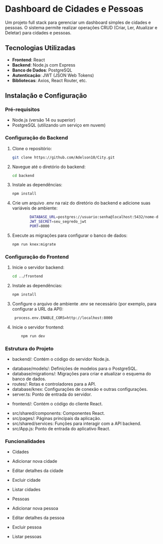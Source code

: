# Dashboard de Cidades e Pessoas

Um projeto full stack para gerenciar um dashboard simples de cidades e pessoas. O sistema permite realizar operações CRUD (Criar, Ler, Atualizar e Deletar) para cidades e pessoas.

## Tecnologias Utilizadas

- **Frontend**: React
- **Backend**: Node.js com Express
- **Banco de Dados**: PostgreSQL
- **Autenticação**: JWT (JSON Web Tokens)
- **Bibliotecas**: Axios, React Router, etc.

## Instalação e Configuração

### Pré-requisitos

- Node.js (versão 14 ou superior)
- PostgreSQL (utilizando um serviço em nuvem)

### Configuração do Backend

1. Clone o repositório:

    ```bash
    git clone https://github.com/Adelson10/City.git

2. Navegue até o diretório do backend:

    ```bash
    cd backend

3. Instale as dependências:

    ```bash
    npm install

4. Crie um arquivo .env na raiz do diretório do backend e adicione suas variáveis de ambiente:

    ```bash
            DATABASE_URL=postgres://usuario:senha@localhost:5432/nome-do-banco
            JWT_SECRET=seu_segredo_jwt
            PORT=8000

5. Execute as migrações para configurar o banco de dados:

   ```bash
   npm run knex:migrate

### Configuração do Frontend

1. Inicie o servidor backend:

   ```bash
   cd ../frontend

2. Instale as dependências:

    ```bash
    npm install

3. Configure o arquivo de ambiente .env se necessário (por exemplo, para configurar a URL da API):

   ```bash
    process.env.ENABLE_CORS=http://localhost:8000

4. Inicie o servidor frontend:

    ```bash
        npm run dev

### Estrutura do Projeto
- backend/: Contém o código do servidor Node.js.

* database/models/: Definições de modelos para o PostgreSQL.
* database/migrations/: Migrações para criar e atualizar o esquema do banco de dados.
* routes/: Rotas e controladores para a API.
* database/knex: Configurações de conexão e outras configurações.
* server.ts: Ponto de entrada do servidor.

- frontend/: Contém o código do cliente React.

* src/shared/components: Componentes React.
* src/pages/: Páginas principais da aplicação.
* src/shared/services: Funções para interagir com a API backend.
* src/App.js: Ponto de entrada do aplicativo React.

### Funcionalidades
* Cidades

* Adicionar nova cidade
* Editar detalhes da cidade
* Excluir cidade
* Listar cidades

* Pessoas

* Adicionar nova pessoa
* Editar detalhes da pessoa
* Excluir pessoa
* Listar pessoas
